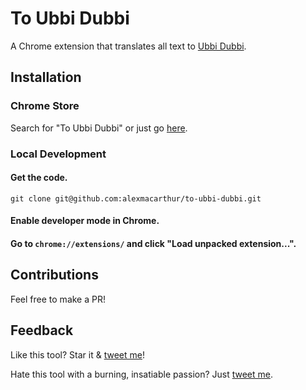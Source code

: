 # To Ubbi Dubbi

A Chrome extension that translates all text to [Ubbi Dubbi](https://en.wikipedia.org/wiki/Ubbi_dubbi).

## Installation

### Chrome Store

Search for "To Ubbi Dubbi" or just go [here](https://chrome.google.com/webstore/detail/to-ubbi-dubbi/hmhhnapfalggifkpebhfahhkmmcfefmh).

### Local Development

#### Get the code. 

`git clone git@github.com:alexmacarthur/to-ubbi-dubbi.git`

#### Enable developer mode in Chrome.

#### Go to `chrome://extensions/` and click "Load unpacked extension...".

## Contributions
Feel free to make a PR!

## Feedback
Like this tool? Star it & [tweet me](https://www.twitter.com/amacarthur)!

Hate this tool with a burning, insatiable passion? Just [tweet me](https://www.twitter.com/amacarthur).
